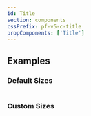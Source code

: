 ```yaml
---
id: Title
section: components
cssPrefix: pf-v5-c-title
propComponents: ['Title']
---
```


## Examples
### Default Sizes
```ts file="./TitleDefaultSizes.tsx"
```

### Custom Sizes
```ts file="./TitleCustomSizes.tsx"
```
